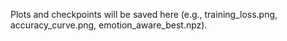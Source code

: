 Plots and checkpoints will be saved here (e.g., training_loss.png, accuracy_curve.png, emotion_aware_best.npz).

